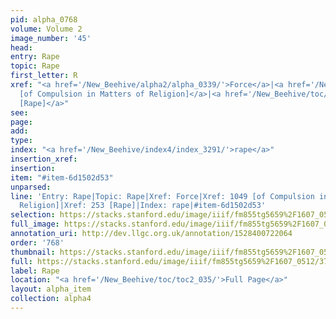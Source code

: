 ```yaml
---
pid: alpha_0768
volume: Volume 2
image_number: '45'
head: 
entry: Rape
topic: Rape
first_letter: R
xref: "<a href='/New_Beehive/alpha2/alpha_0339/'>Force</a>|<a href='/New_Beehive/toc/toc2_203/'>1049
  [of Compulsion in Matters of Religion]</a>|<a href='/New_Beehive/toc/toc2_085/'>253
  [Rape]</a>"
see: 
page: 
add: 
type: 
index: "<a href='/New_Beehive/index4/index_3291/'>rape</a>"
insertion_xref: 
insertion: 
item: "#item-6d1502d53"
unparsed: 
line: 'Entry: Rape|Topic: Rape|Xref: Force|Xref: 1049 [of Compulsion in Matters of
  Religion]|Xref: 253 [Rape]|Index: rape|#item-6d1502d53'
selection: https://stacks.stanford.edu/image/iiif/fm855tg5659%2F1607_0512/372,4340,2982,172/full/0/default.jpg
full_image: https://stacks.stanford.edu/image/iiif/fm855tg5659%2F1607_0512/full/full/0/default.jpg
annotation_uri: http://dev.llgc.org.uk/annotation/1528400722064
order: '768'
thumbnail: https://stacks.stanford.edu/image/iiif/fm855tg5659%2F1607_0512/372,4340,600,180/250,/0/default.jpg
full: https://stacks.stanford.edu/image/iiif/fm855tg5659%2F1607_0512/372,4340,2982,172/full/0/default.jpg
label: Rape
location: "<a href='/New_Beehive/toc/toc2_035/'>Full Page</a>"
layout: alpha_item
collection: alpha4
---
```

